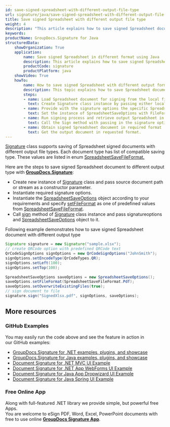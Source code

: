 ```yaml
---
id: save-signed-spreadsheet-with-different-output-file-type
url: signature/java/save-signed-spreadsheet-with-different-output-file-type
title: Save signed Spreadsheet with different output file type
weight: 4
description: "This article explains how to save signed Spreadsheet document with various file formats by GroupDocs.Signature API."
keywords: 
productName: GroupDocs.Signature for Java
structuredData:
    showOrganization: True
    application:    
        name: Save signed Spreadsheet in different format using Java    
        description: This article explains how to save signed Spreadsheet document in differnt output format using Java language and GroupDocs.Signature for Java APIs
        productCode: signature
        productPlatform: java 
    showVideo: True
    howTo:
        name: How to save signed Spreadsheet with different output format file using Java 
        description: This topic explains how to save Spreadsheet documents with specific file format using Java
        steps:
        - name: Load Spreadsheet document for signing from the local file or stream.
          text: Create Signature class instance by passing either local or network file path or stream. 
        - name: Provide with the signature options the specific SpreadsheetSaveOptions in. 
          text: Set the instance of SpreadsheetSaveOptions with FileFormat and Overwrite properties to setup the saving policy.
        - name: Run signing process and retrieve output Spreadsheet in desired format 
          text: Call the Sign method with passing in the signature options and the Spreadsheet save options.
        - name: Obtain signed Spreadsheet document in required format
          text: Get the output document in requested format.
---
```

[Signature](https://apireference.groupdocs.com/java/signature/com.groupdocs.signature/Signature) class supports saving of Spreadsheet signed documents with different output file types. Each document type has list of compatible saving type. These values are listed in enum [SpreadsheetSaveFileFormat.](https://apireference.groupdocs.com/java/signature/com.groupdocs.signature.domain.enums/SpreadsheetSaveFileFormat)

Here are the steps to save signed Spreadsheet document to different output type with [**GroupDocs.Signature**](https://products.groupdocs.com/signature/java):

*   Create new instance of [Signature](https://apireference.groupdocs.com/java/signature/com.groupdocs.signature/Signature) class and pass source document path or stream as a constructor parameter.    
*   Instantiate required signature options.    
*   Instantiate the [SpreadsheetSaveOptions](https://apireference.groupdocs.com/java/signature/com.groupdocs.signature.options.saveoptions/SpreadsheetSaveOptions) object according to your requirements and specify [setFileFormat](https://apireference.groupdocs.com/java/signature/com.groupdocs.signature.options.saveoptions/SpreadsheetSaveOptions#setFileFormat(int)) as one of predefined values from [SpreadsheetSaveFileFormat](https://apireference.groupdocs.com/java/signature/com.groupdocs.signature.domain.enums/SpreadsheetSaveFileFormat).
*   Call [sign](https://apireference.groupdocs.com/java/signature/com.groupdocs.signature/Signature#sign(java.io.OutputStream,%20com.groupdocs.signature.options.sign.SignOptions)) method of [Signature](https://apireference.groupdocs.com/java/signature/com.groupdocs.signature/Signature) class instance and pass signatureoptions and [SpreadsheetSaveOptions](https://apireference.groupdocs.com/java/signature/com.groupdocs.signature.options.saveoptions/SpreadsheetSaveOptions) object to it.
    

Following example demonstrates how to save signed Spreadsheet document with different output type

```java
Signature signature = new Signature("sample.xlsx");
// create QRCode option with predefined QRCode text
QrCodeSignOptions signOptions = new QrCodeSignOptions("JohnSmith");
signOptions.setEncodeType(QrCodeTypes.QR);
signOptions.setLeft(100);
signOptions.setTop(100);
 
SpreadsheetSaveOptions saveOptions = new SpreadsheetSaveOptions();
saveOptions.setFileFormat(SpreadsheetSaveFileFormat.Pdf);
saveOptions.setOverwriteExistingFiles(true);
// sign document to file
signature.sign("SignedXlsx.pdf", signOptions, saveOptions);
```

## More resources

### GitHub Examples 

You may easily run the code above and see the feature in action in our GitHub examples:

*   [GroupDocs.Signature for .NET examples, plugins, and showcase](https://github.com/groupdocs-signature/GroupDocs.Signature-for-.NET)    
*   [GroupDocs.Signature for Java examples, plugins, and showcase](https://github.com/groupdocs-signature/GroupDocs.Signature-for-Java)    
*   [Document Signature for .NET MVC UI Example](https://github.com/groupdocs-signature/GroupDocs.Signature-for-.NET-MVC)    
*   [Document Signature for .NET App WebForms UI Example](https://github.com/groupdocs-signature/GroupDocs.Signature-for-.NET-WebForms)    
*   [Document Signature for Java App Dropwizard UI Example](https://github.com/groupdocs-signature/GroupDocs.Signature-for-Java-Dropwizard)   
*   [Document Signature for Java Spring UI Example](https://github.com/groupdocs-signature/GroupDocs.Signature-for-Java-Spring)
    

### Free Online App 

Along with full-featured .NET library we provide simple, but powerful free Apps.  
You are welcome to eSign PDF, Word, Excel, PowerPoint documents with free to use online **[GroupDocs Signature App](https://products.groupdocs.app/signature)**.
